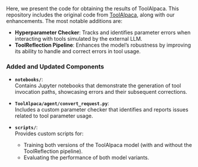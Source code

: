 Here, we present the code for obtaining the results of ToolAlpaca. This repository includes the original code from [ToolAlpaca](https://github.com/tangqiaoyu/ToolAlpaca), along with our enhancements. The most notable additions are:

- **Hyperparameter Checker**: Tracks and identifies parameter errors when interacting with tools simulated by the external LLM.  
- **ToolReflection Pipeline**: Enhances the model’s robustness by improving its ability to handle and correct errors in tool usage.

### Added and Updated Components

- **`notebooks/`**:  
  Contains Jupyter notebooks that demonstrate the generation of tool invocation paths, showcasing errors and their subsequent corrections.  

- **`ToolAlpaca/agent/convert_request.py`**:  
  Includes a custom parameter checker that identifies and reports issues related to tool parameter usage.  

- **`scripts/`**:  
  Provides custom scripts for:  
  - Training both versions of the ToolAlpaca model (with and without the ToolReflection pipeline).  
  - Evaluating the performance of both model variants.